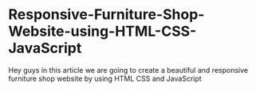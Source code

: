 # Responsive-Furniture-Shop-Website-using-HTML-CSS-JavaScript
Hey guys in this article we are going to create a beautiful and responsive furniture shop website by using HTML CSS and JavaScript
